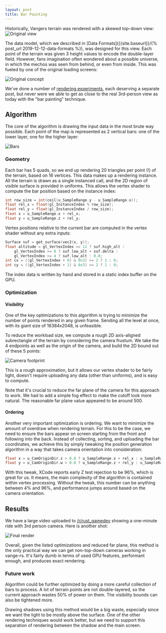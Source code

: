 ```yaml
---
layout: post
title: Bar Painting
---
```


Historically, Vangers terrain was rendered with a skewed top-down view:
![Original view]({{site.baseurl}}/assets/original.jpg)

The data model, which we described in [Data Formats]({{site.baseurl}}/{% post_url 2019-12-12-data-formats %}), was designed for this view. Each point of the terrain was given 3 height values to encode the double-layer field. However, fans imagination often wondered about a possible universe, in which the mechos was seen from behind, or even from inside. This was fueled by one of the original loading screens:

![Original concept]({{site.baseurl}}/assets/original-loading1.gif)

We've done a number of [rendering experiments](https://github.com/kvark/vange-rs/wiki/Rendering-Techniques), each deserving a separate post, but never were we able to get as close to the real 3rd-person view as today with the "bar painting" technique.

## Algorithm

The core of the algorithm is drawing the input data in the most brute way possible. Each point of the map is represented as 2 vertical bars: one of the lower layer, one for the higher layer:

![Bars]({{site.baseurl}}/assets/terrain-bars.png)

### Geometry

Each bar has 5 quads, so we end up rendering 20 triangles per point (!) of the terrain, based on 16 vertices. This data makes up a rendering instance. All the terrain is drawn as a single instanced call, and the 2D region of visible surface is provided in uniforms. This allows the vertex shader to compute the bar position based on the instance index:
```cpp
int row_size = int(ceil(u_SampleRange.y - u_SampleRange.x));
float rel_x = float(gl_InstanceIndex % row_size);
float rel_y = float(gl_InstanceIndex / row_size);
float x = u_SampleRange.x + rel_x;
float y = u_SampleRange.z + rel_y;
```

Vertex positions relative to the current bar are computed in the vertex shader without any extra inputs:
```cpp
Surface suf = get_surface(vec2(x, y));
float altitude = gl_VertexIndex >= 12 ? suf.high_alt :
    gl_VertexIndex >= 8 ? suf.low_alt + suf.delta :
    gl_VertexIndex >= 4 ? suf.low_alt : 0.0;
int cx = ((gl_VertexIndex + 0) & 0x3) >= 2 ? 1 : 0;
int cy = ((gl_VertexIndex + 1) & 0x3) >= 2 ? 1 : 0;
```

The index data is written by hand and stored in a static index buffer on the GPU.

### Optimization

#### Visibility

One of the key optimizations to this algorithm is trying to minimize the number of points rendered in any given frame. Sending all the level at once, with its giant size of 16384x2048, is unfeasible.

To reduce the workload size, we compute a rough 2D axis-aligned subrectangle of the terrain by considering the camera frustum. We take the 4 endpoints as well as the origin of the camera, and build the 2D bound out of these 5 points:

![Camera footprint]({{site.baseurl}}/assets/camera-footprint.png)

This is a rough approximation, but it allows our vertex shader to be fairly light, doesn't require uploading any data (other than uniforms), and is easy to compute.

Note that it's crucial to reduce the far plane of the camera for this approach to work. We had to add a simple fog effect to make the cutoff look more natural. The reasonable far plane value appeared to be around 500.

#### Ordering

Another very important optimization is ordering. We want to minimize the amount of overdraw when rendering terrain. For this to be the case, we need to ensure the bars appear on screen starting from the front and following into the back. Instead of collecting, sorting, and uploading the bar coordinates, we achieve this by simply tweaking the position generation algorithm in a way that takes camera orientation into consideration:
```cpp
float x = u_CamOriginDir.z > 0.0 ? u_SampleRange.x + rel_x : u_SampleRange.y - rel_x;
float y = u_CamOriginDir.w > 0.0 ? u_SampleRange.z + rel_y : u_SampleRange.w - rel_y;
```

With this tweak, XCode reports early Z test rejection to be 96%, which is great for us. It means, the main complexity of the algorithm is contained within vertex processing. Without the tweak, this number can be anything between 4% and 96%, and performance jumps around based on the camera orientation.

## Results

We have a large video uploaded to [/r/rust_gamedev](https://www.reddit.com/r/rust_gamedev/comments/igejxy/vangers_3rd_person_camera/?ref=share&ref_source=link) showing a one-minute ride with 3rd person camera. Here is another shot:

![Final render](https://github.com/kvark/vange-rs/raw/master/etc/shots/Road19-paint-render.png)

Overall, given the listed optimizations and reduced far plane, this method is the only practical way we can get non-top-down cameras working in vange-rs. It's fairly dumb in terms of used GPU features, performant enough, and produces exact rendering.

### Future work

Algorithm could be further optimized by doing a more careful collection of bars to process. A lot of terrain points are not double-layered, so the current approach wastes 50% of power on them. The visibility bounds can also be tightened more.

Drawing shadows using this method would be a big waste, especially since we want the light to be mostly above the surface. One of the other rendering techniques would work better, but we need to support this separation of rendering between the shadow and the main screen.
